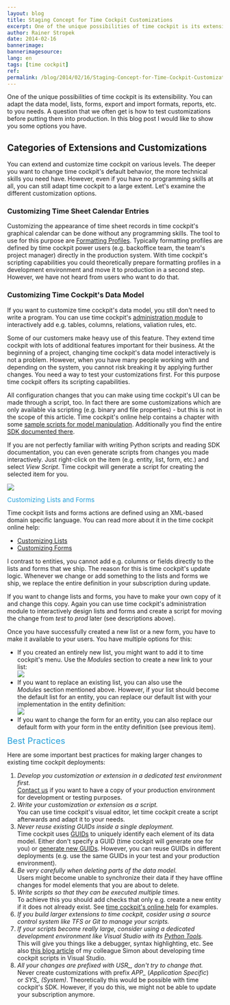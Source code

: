 ```yaml
---
layout: blog
title: Staging Concept for Time Cockpit Customizations
excerpt: One of the unique possibilities of time cockpit is its extensibility. You can adapt the data model, lists, forms, export and import formats, reports, etc. to your needs. A question that we often get is how to test customizations before putting them into production. In this blog post I would like to show you some options you have.
author: Rainer Stropek
date: 2014-02-16
bannerimage: 
bannerimagesource: 
lang: en
tags: [time cockpit]
ref: 
permalink: /blog/2014/02/16/Staging-Concept-for-Time-Cockpit-Customizations
---
```


<p>One of the unique possibilities of time cockpit is its extensibility. You can adapt the data model, lists, forms, export and import formats, reports, etc. to you needs. A question that we often get is how to test customizations before putting them into production. In this blog post I would like to show you some options you have.</p><h2>Categories of Extensions and Customizations</h2><p>You can extend and customize time cockpit on various levels. The deeper you want to change time cockpit's default behavior, the more technical skills you need have. However, even if you have no programming skills at all, you can still adapt time cockpit to a large extent. Let's examine the different customization options.<br /></p><h3>Customizing Time Sheet Calendar Entries</h3><p>Customizing the appearance of time sheet records in time cockpit's graphical calendar can be done without any programming skills. The tool to use for this purpose are <a href="http://help.timecockpit.com/?topic=html/95b1ce59-c4ec-461a-ba9b-cb978295c3de.htm" title="Read more about Formatting Profiles in time cockpit's online help" target="_blank">Formatting Profiles</a>. Typically formatting profiles are defined by time cockpit power users (e.g. backoffice team, the team's project manager) directly in the production system. With time cockpit's scripting capabilities you could theoretically prepare formatting profiles in a development environment and move it to production in a second step. However, we have not heard from users who want to do that.</p><h3>Customizing Time Cockpit's Data Model</h3><p>If you want to customize time cockpit's data model, you still don't need to write a program. You can use time cockpit's <a href="http://help.timecockpit.com/?topic=html/c64adad3-3ddb-49a9-b7f8-c9eff1a984ac.htm" target="_blank">administration module</a> to interactively add e.g. tables, columns, relations, valiation rules, etc.</p><p>Some of our customers make heavy use of this feature. They extend time cockpit with lots of additional features important for their business. At the beginning of a project, changing time cockpit's data model interactively is not a problem. However, when you have many people working with and depending on the system, you cannot risk breaking it by applying further changes. You need a way to test your customizations first. For this purpose time cockpit offers its scripting capabilities.</p><p>All configuration changes that you can make using time cockpit's UI can be made through a script, too. In fact there are some customizations which are only available via scripting (e.g. binary and file properties) - but this is not in the scope of this article. Time cockpit's online help contains a chapter with some <a href="http://help.timecockpit.com/?topic=html/07396c38-8cb8-45da-a303-549bdf323fe9.htm" target="_blank">sample scripts for model manipulation</a>. Additionally you find the entire <a href="http://help.timecockpit.com/?topic=html/69ecef57-4efe-b664-739f-98b94f6e1894.htm" target="_blank">SDK documented there</a>.</p><p>If you are not perfectly familiar with writing Python scripts and reading SDK documentation, you can even generate scripts from changes you made interactively. Just right-click on the item (e.g. entity, list, form, etc.) and select <em>View Script</em>. Time cockpit will generate a script for creating the selected item for you.<br /></p><p>
  <img src="{{site.baseurl}}/content/images/blog/2014/02/ViewScript.png" />
</p><p>
  <span style="color: rgb(37, 160, 218); font-size: 15px; line-height: 15px;">Customizing Lists and Forms</span>
  <br />
</p><p>Time cockpit lists and forms actions are defined using an XML-based domain specific language. You can read more about it in the time cockpit online help:</p><ul>
  <li>
    <a href="http://help.timecockpit.com/?topic=html/b24c40b5-05ce-4d71-8e62-751382eabd0e.htm" target="_blank">Customizing Lists</a>
  </li>
  <li>
    <a href="http://help.timecockpit.com/?topic=html/e50f3f06-9cfd-4dc2-bdeb-c56039045465.htm" target="_blank">Customizing Forms</a>
  </li>
</ul><p>I contrast to entities, you cannot add e.g. columns or fields directly to the lists and forms that we ship. The reason for this is time cockpit's update logic. Whenever we change or add something to the lists and forms we ship, we replace the entire definition in your subscription during update.</p><p>If you want to change lists and forms, you have to make your own copy of it and change this copy. Again you can use time cockpit's administration module to interactively design lists and forms and create a script for moving the change from <em>test</em> to <em>prod</em> later (see descriptions above).</p><p>Once you have successfully created a new list or a new form, you have to make it available to your users. You have multiple options for this:</p><ul>
  <li>If you created an entirely new list, you might want to add it to time cockpit's menu. Use the <em>Modules</em> section to create a new link to your list:
<br /><img src="{{site.baseurl}}/content/images/blog/2014/02/Modules.png" /><br /></li>
  <li>If you want to replace an existing list, you can also use the <em>Modules</em> section mentioned above. However, if your list should become the default list for an entity, you can replace our default list with your implementation in the entity definition:
<br /><img src="{{site.baseurl}}/content/images/blog/2014/02/DefaultList.png" /><br /></li>
  <li>If you want to change the form for an entity, you can also replace our default form with your form in the entity definition (see previous item).</li>
</ul><p>
  <span style="color: rgb(37, 160, 218); font-size: 20px; line-height: 20px;">Best Practices</span>
  <br />
</p><p>Here are some important best practices for making larger changes to existing time cockpit deployments:</p><ol>
  <li>
    <em>Develop you customization or extension in a dedicated test environment first.</em>
    <br />
    <a href="http://www.timecockpit.com/help-support/contact-us">Contact us</a> if you want to have a copy of your production environment for development or testing purposes.</li>
  <li>
    <em>Write your customization or extension as a script.</em>
    <br />
You can use time cockpit's visual editor, let time cockpit create a script afterwards and adapt it to your needs.</li>
  <li>
    <em>Never reuse existing GUIDs inside a single deployment. 
<br /></em> Time cockpit uses <a href="http://en.wikipedia.org/wiki/Globally_unique_identifier">GUIDs</a> to uniquely identify each element of its data model. Either don't specify a GUID (time cockpit will generate one for you) or <a href="http://www.guidgenerator.com/">generate new GUIDs</a>. However, you can reuse GUIDs in different deployments (e.g. use the same GUIDs in your test and your production environment).</li>
  <li>
    <em>Be very carefully when deleting parts of the data model.
<br /></em> Users might become unable to synchronize their data if they have offline changes for model elements that you are about to delete.</li>
  <li>
    <em>Write scripts so that they can be executed multiple times.</em>
    <br />
To achieve this you should add checks that only e.g. create a new entity if it does not already exist. See <a href="http://help.timecockpit.com/?topic=html/07396c38-8cb8-45da-a303-549bdf323fe9.htm">time cockpit's online help</a> for examples.</li>
  <li>
    <em>If you build larger extensions to time cockpit, cosider using a source control system like TFS or Git to manage your scripts.</em>
  </li>
  <li>
    <em>If your scripts become really large, consider using a dedicated development environment like Visual Studio with its <a href="https://pytools.codeplex.com/">Python Tools</a>.</em>
    <br />
This will give you things like a debugger, syntax highlighting, etc. See also <a href="http://www.timecockpit.com/blog/2012/12/17/Debugging-and-interactive-development-of-time-cockpit-python-scripts">this blog article</a> of my colleague Simon about developing time cockpit scripts in Visual Studio.
<br /></li>
  <li>
    <em>All your changes are prefixed with USR_, don't try to change that.</em>
    <br />
Never create customizations with prefix <em>APP_</em> (<em>Application Specific</em>) or <em>SYS_ (System)</em>. Theoretically this would be possible with time cockpit's SDK. However, if you do this, we might not be able to update your subscription anymore.</li>
</ol>